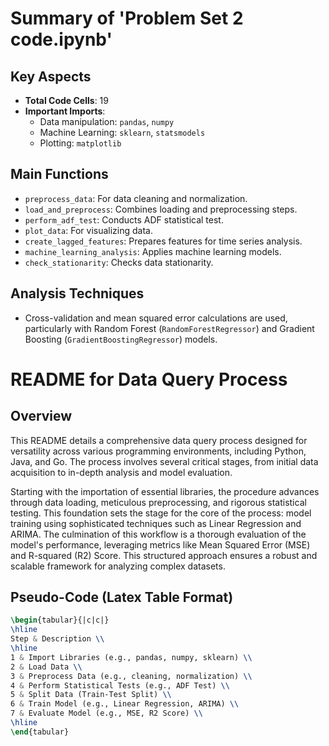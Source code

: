 # Summary of 'Problem Set 2 code.ipynb'

## Key Aspects
- **Total Code Cells**: 19
- **Important Imports**:
  - Data manipulation: `pandas`, `numpy`
  - Machine Learning: `sklearn`, `statsmodels`
  - Plotting: `matplotlib`

## Main Functions
- `preprocess_data`: For data cleaning and normalization.
- `load_and_preprocess`: Combines loading and preprocessing steps.
- `perform_adf_test`: Conducts ADF statistical test.
- `plot_data`: For visualizing data.
- `create_lagged_features`: Prepares features for time series analysis.
- `machine_learning_analysis`: Applies machine learning models.
- `check_stationarity`: Checks data stationarity.

## Analysis Techniques
- Cross-validation and mean squared error calculations are used, particularly with Random Forest (`RandomForestRegressor`) and Gradient Boosting (`GradientBoostingRegressor`) models.

# README for Data Query Process

## Overview
This README details a comprehensive data query process designed for versatility across various programming environments, including Python, Java, and Go. The process involves several critical stages, from initial data acquisition to in-depth analysis and model evaluation. 

Starting with the importation of essential libraries, the procedure advances through data loading, meticulous preprocessing, and rigorous statistical testing. This foundation sets the stage for the core of the process: model training using sophisticated techniques such as Linear Regression and ARIMA. The culmination of this workflow is a thorough evaluation of the model's performance, leveraging metrics like Mean Squared Error (MSE) and R-squared (R2) Score. This structured approach ensures a robust and scalable framework for analyzing complex datasets.

## Pseudo-Code (Latex Table Format)

```latex
\begin{tabular}{|c|c|}
\hline
Step & Description \\
\hline
1 & Import Libraries (e.g., pandas, numpy, sklearn) \\
2 & Load Data \\
3 & Preprocess Data (e.g., cleaning, normalization) \\
4 & Perform Statistical Tests (e.g., ADF Test) \\
5 & Split Data (Train-Test Split) \\
6 & Train Model (e.g., Linear Regression, ARIMA) \\
7 & Evaluate Model (e.g., MSE, R2 Score) \\
\hline
\end{tabular}

